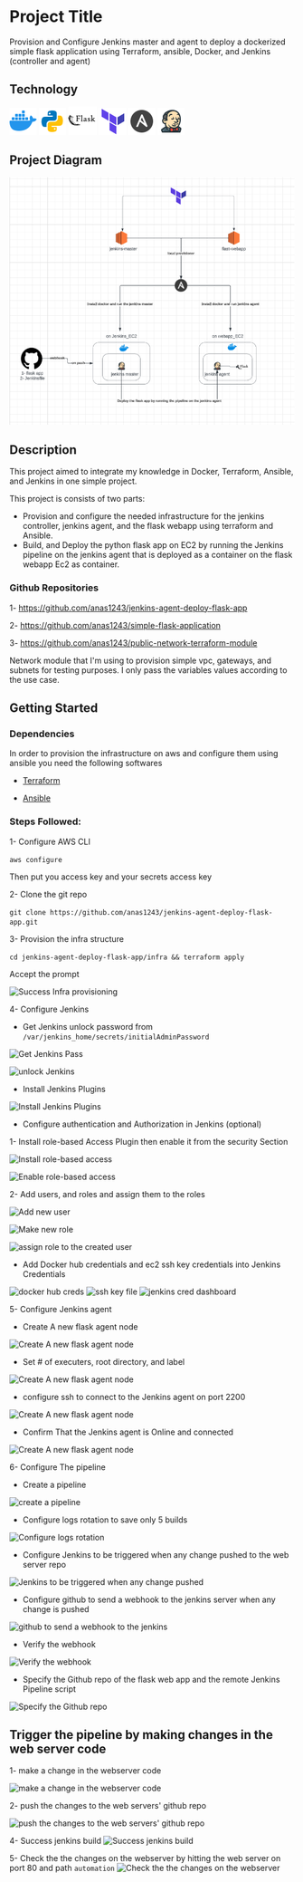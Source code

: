 # Project Title

Provision and Configure Jenkins master and agent to deploy a dockerized simple flask application using Terraform, ansible, Docker, and Jenkins (controller and agent)

## Technology
![Docker](images/icons8-docker-48.png) ![Python](images/icons8-python-48.png) ![Flask](images/icons8-flask-50.png) ![Terraform](images/icons8-terraform-48.png) ![Ansible](images/icons8-ansible-48.png) ![Jenkins](images/icons8-jenkins-48.png)


## Project Diagram

![Project Design](images/Diagram.png)


## Description

This project aimed to integrate my knowledge in Docker, Terraform, Ansible, and Jenkins in one simple project.

This project is consists of two parts:

- Provision and configure the needed infrastructure for the jenkins controller, jenkins agent, and the flask webapp using terraform and Ansible.
- Build, and Deploy the python flask app on EC2 by running the Jenkins pipeline on the jenkins agent that is deployed as a container on the flask webapp Ec2 as container.

### Github Repositories
1- https://github.com/anas1243/jenkins-agent-deploy-flask-app

2- https://github.com/anas1243/simple-flask-application

3- https://github.com/anas1243/public-network-terraform-module

Network module that I'm using to provision simple vpc, gateways, and subnets for testing purposes. I only pass the variables values according to the use case.

## Getting Started

### Dependencies

In order to provision the infrastructure on aws and configure them using ansible you need the following softwares

* [Terraform](https://developer.hashicorp.com/terraform/tutorials/aws-get-started/install-cli)

* [Ansible](https://docs.ansible.com/ansible/latest/installation_guide/intro_installation.html)


### Steps Followed:

1- Configure AWS CLI

```aws configure```

Then put you access key and your secrets access key

2- Clone the git repo

```git clone https://github.com/anas1243/jenkins-agent-deploy-flask-app.git```

3- Provision the infra structure

```cd jenkins-agent-deploy-flask-app/infra && terraform apply```

Accept the prompt

![Success Infra provisioning](images/success-infra.png)

4- Configure Jenkins

* Get Jenkins unlock password from `/var/jenkins_home/secrets/initialAdminPassword`

![Get Jenkins Pass](images/get-jenkins-pass.png)

![unlock Jenkins](images/unlock-jenkins.png)

* Install Jenkins Plugins

![Install Jenkins Plugins](images/install-plugins.png)



* Configure authentication and Authorization in Jenkins (optional)

1- Install role-based Access Plugin then enable it from the security Section

![Install role-based access](images/role-based-access.png)

![Enable role-based access](images/enable-role-based.png)

2- Add users, and roles and assign them to the roles

![Add new user](images/add-user.png)

![Make new role](images/add-role.png)

![assign role to the created user](images/assign-user.png)


* Add Docker hub credentials and ec2 ssh key credentials into Jenkins Credentials

![docker hub creds](images/dockerhub-cred.png)
![ssh key file](images/ssh-key.png)
![jenkins cred dashboard](images/jenkins-secrets.png)

5- Configure Jenkins agent

* Create A new flask agent node

![Create A new flask agent node](images/new-node.png)

* Set # of executers, root directory, and label

![Create A new flask agent node](images/configure-node-1.png)

* configure ssh to connect to the Jenkins agent on port 2200

![Create A new flask agent node](images/configure-node-2.png)

* Confirm That the Jenkins agent is Online and connected

![Create A new flask agent node](images/confirm-agent.png)

6- Configure The  pipeline


* Create a  pipeline

![create a pipeline](images/create-pipeline.png)

* Configure logs rotation to save only 5 builds

![Configure logs rotation](images/log-rotation.png)


* Configure Jenkins to be triggered when any change pushed to the web server repo

![Jenkins to be triggered when any change pushed](images/webhook-jenkins.png)

* Configure github to send a webhook to the jenkins server when any change is pushed

![github to send a webhook to the jenkins](images/webhook-github.png)

* Verify the webhook

![Verify the webhook](images/check-webhook.png)

* Specify the Github repo of the flask web app and the remote Jenkins Pipeline script

![Specify the Github repo](images/webserver-repo.png)

## Trigger the pipeline by making changes in the web server code

1- make a change in the webserver code 

![make a change in the webserver code](images/automation-path-webserver.png)

2- push the changes to the web servers' github repo

![push the changes to the web servers' github repo](images/push-to-webserver.png)

4- Success jenkins build
![Success jenkins build](images/successful-jenkins-build.png)

5- Check the the changes on the webserver by hitting the web server on port 80 and path `automation`
![Check the the changes on the webserver](images/check-webserver.png)

